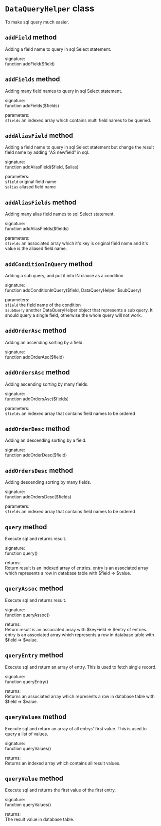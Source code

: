 # `DataQueryHelper` class
To make sql query much easier.

## `addField` method
Adding a field name to query in sql Select statement.

signature:  
function addField($field)

## `addFields` method
Adding many field names to query in sql Select statement.

signature:  
function addFields($fields)

parameters:  
`$fields` an indexed array which contains multi field names to be queried.

## `addAliasField` method
Adding a field name to query in sql Select statement but change the result field name by adding "AS newfield" in sql.

signature:  
function addAliasField($field, $alias)

parameters:  
`$field` original field name  
`$alias` aliased field name

## `addAliasFields` method
Adding many alias field names to sql Select statement.

signature:  
function addAliasFields($fields)

parameters:  
`$fields` an associated array which it's key is original field name and it's value is the aliased field name.

## `addConditionInQuery` method
Adding a sub query, and put it into IN clause as a condition.

signature:  
function addConditionInQuery($field, DataQueryHelper $subQuery)

parameters:  
`$field` the field name of the condition  
`$subQuery` another DataQueryHelper object that represents a sub query. It should query a single field, otherwise the whole query will not work.

## `addOrderAsc` method
Adding an ascending sorting by a field.

signature:  
function addOrderAsc($field)

## `addOrdersAsc` method
Adding ascending sorting by many fields.

signature:  
function addOrdersAsc($fields)

parameters:  
`$fields` an indexed array that contains field names to be ordered

## `addOrderDesc` method
Adding an descending sorting by a field.

signature:  
function addOrderDesc($field)

## `addOrdersDesc` method
Adding descending sorting by many fields.

signature:  
function addOrdersDesc($fields)

parameters:  
`$fields` an indexed array that contains field names to be ordered

## `query` method
Execute sql and returns result.

signature:  
function query()

returns:  
Return result is an indexed array of entries. entry is an associated array which represents a row in database table with $field => $value.

## `queryAssoc` method
Execute sql and returns result.

signature:  
function queryAssoc()

returns:  
Return result is an associated array with $keyField => $entry of entries. entry is an associated array which represents a row in database table with $field => $value.

## `queryEntry` method
Execute sql and return an array of entry. This is used to fetch single record.

signature:  
function queryEntry()

returns:  
Returns an associated array which represents a row in database table with $field => $value.

## `queryValues` method
Execute sql and return an array of all entrys' first value. This is used to query a list of values.

signature:  
function queryValues()

returns:  
Returns an indexed array which contains all result values.

## `queryValue` method
Execute sql and returns the first value of the first entry.

signature:  
function queryValues()

returns:  
The result value in database table.
